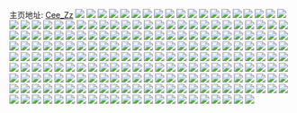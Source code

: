 主页地址: [Cee_Zz](https://weibo.com/u/5101583376) 
![](https://wx4.sinaimg.cn/mw2000/005zfISQly1fzfnp4he0wj30u013ydqt.jpg) 
![](https://wx4.sinaimg.cn/mw2000/005zfISQly1fzf84ntrbvj30u00u0n4n.jpg) 
![](https://wx4.sinaimg.cn/mw2000/005zfISQly1fzc23ydq8tj31400u0jzv.jpg) 
![](https://wx4.sinaimg.cn/mw2000/005zfISQly1fzc23xvg1jj30u0140jxh.jpg) 
![](https://wx4.sinaimg.cn/mw2000/005zfISQly1fyvhzx3wlij30ku0ku0v6.jpg) 
![](https://wx4.sinaimg.cn/mw2000/005zfISQly1fyvhzy6vkhj30ku0kutah.jpg) 
![](https://wx4.sinaimg.cn/mw2000/005zfISQly1fyvhzzqi0cj30ku0kudm4.jpg) 
![](https://wx4.sinaimg.cn/mw2000/005zfISQly1fyvi02ill9j30ku0kujwg.jpg) 
![](https://wx4.sinaimg.cn/mw2000/005zfISQly1fyvi0b088dj30rs0kuq7n.jpg) 
![](https://wx4.sinaimg.cn/mw2000/005zfISQly1fyvi08wt76j30ku0ku102.jpg) 
![](https://wx4.sinaimg.cn/mw2000/005zfISQly1fyvi7ds6d5j30qo0qoq8l.jpg) 
![](https://wx4.sinaimg.cn/mw2000/005zfISQly1fyvi06pv4kj30ku0kuaes.jpg) 
![](https://wx4.sinaimg.cn/mw2000/005zfISQly1fyvi7bqyylj30zk0qoqcf.jpg) 
![](https://wx4.sinaimg.cn/mw2000/005zfISQly1fx55utat1ej30qo0qownl.jpg) 
![](https://wx4.sinaimg.cn/mw2000/005zfISQly1fwwb4ly1l5j31hf1z47wj.jpg) 
![](https://wx4.sinaimg.cn/mw2000/005zfISQly1fwwb4kxlulj32882881kx.jpg) 
![](https://wx4.sinaimg.cn/mw2000/005zfISQly1fwo110miwfj30qo0rpahg.jpg) 
![](https://wx4.sinaimg.cn/mw2000/005zfISQly1fwmwifwpqrj30qo0qo7do.jpg) 
![](https://wx4.sinaimg.cn/mw2000/005zfISQly1fwmwifjd9lj30qo0qtgwu.jpg) 
![](https://wx4.sinaimg.cn/mw2000/005zfISQly1fwh2trnwbkj32c02c0e81.jpg) 
![](https://wx4.sinaimg.cn/mw2000/005zfISQly1fwh2tqh1ltj30qo0zkaia.jpg) 
![](https://wx4.sinaimg.cn/mw2000/005zfISQly1fwh2tsfttrj32a22a2e81.jpg) 
![](https://wx4.sinaimg.cn/mw2000/005zfISQly1fwh2vhxtl7j31400qon7w.jpg) 
![](https://wx4.sinaimg.cn/mw2000/005zfISQly1fwh2tp59ahj31ud2io7wh.jpg) 
![](https://wx4.sinaimg.cn/mw2000/005zfISQly1fwh2viqma1j32c02c0dvk.jpg) 
![](https://wx4.sinaimg.cn/mw2000/005zfISQly1fwh2tpuf1uj31va1vtkg3.jpg) 
![](https://wx4.sinaimg.cn/mw2000/005zfISQly1fwh2tq7pdij30qo0qon3h.jpg) 
![](https://wx4.sinaimg.cn/mw2000/005zfISQly1fwh2vgvxbbj32c02ete89.jpg) 
![](https://wx4.sinaimg.cn/mw2000/005zfISQly1fwfwve4mhoj30qo0zkdme.jpg) 
![](https://wx4.sinaimg.cn/mw2000/005zfISQly1fwfwvg37bij30qo0qo790.jpg) 
![](https://wx4.sinaimg.cn/mw2000/005zfISQly1fwfwnlkvdej30qo0zk0xa.jpg) 
![](https://wx4.sinaimg.cn/mw2000/005zfISQly1fwfwnko4f4j30qo0qowju.jpg) 
![](https://wx4.sinaimg.cn/mw2000/005zfISQly1fwfwowcmcpj30qo0zk1ac.jpg) 
![](https://wx4.sinaimg.cn/mw2000/005zfISQly1fwfwvj5frej30qo0zk47i.jpg) 
![](https://wx4.sinaimg.cn/mw2000/005zfISQly1fwfwvcj26pj30qo1bfk5q.jpg) 
![](https://wx4.sinaimg.cn/mw2000/005zfISQly1fwfwv8q0mhj30qo0zkn2u.jpg) 
![](https://wx4.sinaimg.cn/mw2000/005zfISQly1fwfwwxq1rpj30qo0qogqp.jpg) 
![](https://wx4.sinaimg.cn/mw2000/005zfISQly1fw97dnfw2ej30yi1pcnpd.jpg) 
![](https://wx4.sinaimg.cn/mw2000/005zfISQly1fw97dbcujdj30j10j17ab.jpg) 
![](https://wx4.sinaimg.cn/mw2000/005zfISQly1fw11qiwwjhj30qo0zjafv.jpg) 
![](https://wx4.sinaimg.cn/mw2000/005zfISQgy1fvzwslaj88j30qo10ck4p.jpg) 
![](https://wx4.sinaimg.cn/mw2000/005zfISQgy1fvzws5emiuj30qo0qok6c.jpg) 
![](https://wx4.sinaimg.cn/mw2000/005zfISQgy1fvzwt6co24j30qo0zkqg3.jpg) 
![](https://wx4.sinaimg.cn/mw2000/005zfISQgy1fvzwqyzv87j30qo0qo46i.jpg) 
![](https://wx4.sinaimg.cn/mw2000/005zfISQgy1fvzwrle3pxj30rh0qngtv.jpg) 
![](https://wx4.sinaimg.cn/mw2000/005zfISQgy1fvzwqht2oaj30qo0qo4aj.jpg) 
![](https://wx4.sinaimg.cn/mw2000/005zfISQgy1fvzwuhlu4ij30qo0qothd.jpg) 
![](https://wx4.sinaimg.cn/mw2000/005zfISQgy1fvzwuaus1tj30qn140qjk.jpg) 
![](https://wx4.sinaimg.cn/mw2000/005zfISQgy1fvzwqnr141j30qo0qodor.jpg) 
![](https://wx4.sinaimg.cn/mw2000/005zfISQly1fvjvi0atx8j30hs0hsq4p.jpg) 
![](https://wx4.sinaimg.cn/mw2000/005zfISQly1fvj7vn2bt8j30qo0zkq9c.jpg) 
![](https://wx4.sinaimg.cn/mw2000/005zfISQly1fuppy900lij30qo0qowjx.jpg) 
![](https://wx4.sinaimg.cn/mw2000/005zfISQly1fuk1n09dnuj30qo1bfae7.jpg) 
![](https://wx4.sinaimg.cn/mw2000/005zfISQly1fuk1lpua4ej30qo1bfwks.jpg) 
![](https://wx4.sinaimg.cn/mw2000/005zfISQly1fui8o4nasjj30qo0zk0xz.jpg) 
![](https://wx4.sinaimg.cn/mw2000/005zfISQly1fufbzg9g9gj32c02c0hdu.jpg) 
![](https://wx4.sinaimg.cn/mw2000/005zfISQly1fufbze0cx3j31sg2dsav1.jpg) 
![](https://wx4.sinaimg.cn/mw2000/005zfISQly1fufbzfc9fzj32c02c0npd.jpg) 
![](https://wx4.sinaimg.cn/mw2000/005zfISQly1fufbzcwo6rj31sg2dshdv.jpg) 
![](https://wx4.sinaimg.cn/mw2000/005zfISQly1fue3ixf8tej30qo0zkqb7.jpg) 
![](https://wx4.sinaimg.cn/mw2000/005zfISQly1fue3j68t1lj30qo0zk7gg.jpg) 
![](https://wx4.sinaimg.cn/mw2000/005zfISQly1fue3j574a3j317a0qnqdu.jpg) 
![](https://wx4.sinaimg.cn/mw2000/005zfISQly1fue3j43j1rj30qo0qo10o.jpg) 
![](https://wx4.sinaimg.cn/mw2000/005zfISQly1fue3j76vm3j30qo0zkti1.jpg) 
![](https://wx4.sinaimg.cn/mw2000/005zfISQly1fue3iyz0t3j30qo0zk7ci.jpg) 
![](https://wx4.sinaimg.cn/mw2000/005zfISQly1fue3j2bieyj30qo0zkanp.jpg) 
![](https://wx4.sinaimg.cn/mw2000/005zfISQly1fue3j14wyzj30qo0zktdy.jpg) 
![](https://wx4.sinaimg.cn/mw2000/005zfISQly1fue3j37v6tj30zk0qowsd.jpg) 
![](https://wx4.sinaimg.cn/mw2000/005zfISQly1fucp5a5zosj30rc0qodp5.jpg) 
![](https://wx4.sinaimg.cn/mw2000/005zfISQly1fu5yuwkiiqj30yi1pcu0x.jpg) 
![](https://wx4.sinaimg.cn/mw2000/005zfISQly1fu2qx8r15dj30zk0qoqa4.jpg) 
![](https://wx4.sinaimg.cn/mw2000/005zfISQly1ftukhpfprzj30io0j9q5w.jpg) 
![](https://wx4.sinaimg.cn/mw2000/005zfISQly1ftrpka1ikej33402c04n6.jpg) 
![](https://wx4.sinaimg.cn/mw2000/005zfISQly1ftmgj34a90j30zk0qo43d.jpg) 
![](https://wx4.sinaimg.cn/mw2000/005zfISQly1ftjj7ni1n0j30qo1bfn50.jpg) 
![](https://wx4.sinaimg.cn/mw2000/005zfISQly1fthk2sp2j5j31w02io1kx.jpg) 
![](https://wx4.sinaimg.cn/mw2000/005zfISQly1fthk2w0yptj32c02c0b29.jpg) 
![](https://wx4.sinaimg.cn/mw2000/005zfISQly1fthk2ugcfij31w02io1l3.jpg) 
![](https://wx4.sinaimg.cn/mw2000/005zfISQly1fthk2v6jpfj30u00u0afv.jpg) 
![](https://wx4.sinaimg.cn/mw2000/005zfISQly1ft3rsmz8g2j30ss0rg43j.jpg) 
![](https://wx4.sinaimg.cn/mw2000/005zfISQly1ft3rsm336uj32c0340e83.jpg) 
![](https://wx4.sinaimg.cn/mw2000/005zfISQly1fsvpvwichrj32io1vib2c.jpg) 
![](https://wx4.sinaimg.cn/mw2000/005zfISQly1fsmq69n1x9j30zk0qowno.jpg) 
![](https://wx4.sinaimg.cn/mw2000/005zfISQly1fsmq6nn5lsj30zk0qoagj.jpg) 
![](https://wx4.sinaimg.cn/mw2000/005zfISQly1fsmq6wh154j30zk0qo11b.jpg) 
![](https://wx4.sinaimg.cn/mw2000/005zfISQly1fsmq6a9mthj30zk0qo10m.jpg) 
![](https://wx4.sinaimg.cn/mw2000/005zfISQly1fsmq8otxlgj30zk0qon3c.jpg) 
![](https://wx4.sinaimg.cn/mw2000/005zfISQly1fsmq8pbnyqj30zk0qon3a.jpg) 
![](https://wx4.sinaimg.cn/mw2000/005zfISQly1fshqja40p5j30zk0zkwqo.jpg) 
![](https://wx4.sinaimg.cn/mw2000/005zfISQly1fshqkjmi8zj33402c0qv5.jpg) 
![](https://wx4.sinaimg.cn/mw2000/005zfISQly1fshqjc572fj331z2c04qq.jpg) 
![](https://wx4.sinaimg.cn/mw2000/005zfISQly1fshqj9b8lyj30qo0zkk3p.jpg) 
![](https://wx4.sinaimg.cn/mw2000/005zfISQly1fshqjeyvl6j34sl230x6t.jpg) 
![](https://wx4.sinaimg.cn/mw2000/005zfISQly1fshqkgzii2j32c0340b2a.jpg) 
![](https://wx4.sinaimg.cn/mw2000/005zfISQly1fshqjgq8uaj33402c01kz.jpg) 
![](https://wx4.sinaimg.cn/mw2000/005zfISQly1fshqj8uqtpj30qo0zkwl0.jpg) 
![](https://wx4.sinaimg.cn/mw2000/005zfISQly1fshqlvy1zzj30xe0p04fq.jpg) 
![](https://wx4.sinaimg.cn/mw2000/005zfISQgy1fsfmj06uqyj31mh1mh4i0.jpg) 
![](https://wx4.sinaimg.cn/mw2000/005zfISQgy1fsfmj2x87mj32c02c1u0x.jpg) 
![](https://wx4.sinaimg.cn/mw2000/005zfISQgy1fsfmjam0bjj32c02c0hdt.jpg) 
![](https://wx4.sinaimg.cn/mw2000/005zfISQgy1fsfmjji13hj320s227kjl.jpg) 
![](https://wx4.sinaimg.cn/mw2000/005zfISQgy1fsfmjgvf4fj33402c04qq.jpg) 
![](https://wx4.sinaimg.cn/mw2000/005zfISQgy1fsfmiybu3gj322525ee81.jpg) 
![](https://wx4.sinaimg.cn/mw2000/005zfISQgy1fsfmj7hkdxj32ao2zckjn.jpg) 
![](https://wx4.sinaimg.cn/mw2000/005zfISQgy1fsfmjdck3gj32c0340e82.jpg) 
![](https://wx4.sinaimg.cn/mw2000/005zfISQgy1fsfmjo6ac6j32c02zwkjm.jpg) 
![](https://wx4.sinaimg.cn/mw2000/005zfISQly1fs30idafljj30qo0zkn3q.jpg) 
![](https://wx4.sinaimg.cn/mw2000/005zfISQly1fs30idtbuhj30qo0zk78w.jpg) 
![](https://wx4.sinaimg.cn/mw2000/005zfISQly1fs30iezqtvj30qo0zkafx.jpg) 
![](https://wx4.sinaimg.cn/mw2000/005zfISQly1fs30ie7a1uj30qo0zkwk4.jpg) 
![](https://wx4.sinaimg.cn/mw2000/005zfISQly1fs0q0l4g38j30qp0qp7ba.jpg) 
![](https://wx4.sinaimg.cn/mw2000/005zfISQly1fs0q0lqps1j30zk0qo7f2.jpg) 
![](https://wx4.sinaimg.cn/mw2000/005zfISQly1frzje3m1i4j30qo0zkdlb.jpg) 
![](https://wx4.sinaimg.cn/mw2000/005zfISQly1frzje77oc2j30qo0zkwj4.jpg) 
![](https://wx4.sinaimg.cn/mw2000/005zfISQly1frzje448rsj30zk0qotf4.jpg) 
![](https://wx4.sinaimg.cn/mw2000/005zfISQly1frzje4kh56j30zk0qownk.jpg) 
![](https://wx4.sinaimg.cn/mw2000/005zfISQly1frzje4zyxgj30qo0zkjz4.jpg) 
![](https://wx4.sinaimg.cn/mw2000/005zfISQly1frzje65azgj30zk0qodpo.jpg) 
![](https://wx4.sinaimg.cn/mw2000/005zfISQly1frzje7km1mj30qo0zkafi.jpg) 
![](https://wx4.sinaimg.cn/mw2000/005zfISQly1frzje5m0fyj30qo0zk0y8.jpg) 
![](https://wx4.sinaimg.cn/mw2000/005zfISQly1frzje6q683j30qo0zkwm5.jpg) 
![](https://wx4.sinaimg.cn/mw2000/005zfISQly1frw2q9hr64j30qo0zkqex.jpg) 
![](https://wx4.sinaimg.cn/mw2000/005zfISQly1frw2okki40j30qo0zkthq.jpg) 
![](https://wx4.sinaimg.cn/mw2000/005zfISQly1frr7a7qyrhj30qp0wdwlm.jpg) 
![](https://wx4.sinaimg.cn/mw2000/005zfISQly1frr7a8afebj30qo0zkthk.jpg) 
![](https://wx4.sinaimg.cn/mw2000/005zfISQly1frr7a9l4gaj30qo0zk11l.jpg) 
![](https://wx4.sinaimg.cn/mw2000/005zfISQly1frr7aa1uzyj30qo0zkted.jpg) 
![](https://wx4.sinaimg.cn/mw2000/005zfISQly1frr7a8x4wjj30zk0qo7dn.jpg) 
![](https://wx4.sinaimg.cn/mw2000/005zfISQly1frr7dvgrz8j30qo0zi0ze.jpg) 
![](https://wx4.sinaimg.cn/mw2000/005zfISQly1frr7duxqfyj30zk0qogys.jpg) 
![](https://wx4.sinaimg.cn/mw2000/005zfISQly1frr7dvwwcbj30qo0zk433.jpg) 
![](https://wx4.sinaimg.cn/mw2000/005zfISQly1frr7dwp2v1j30qo0zk12q.jpg) 
![](https://wx4.sinaimg.cn/mw2000/005zfISQly1frkiyu04gtj30zk0qotdo.jpg) 
![](https://wx4.sinaimg.cn/mw2000/005zfISQly1fri7q4eiz7j30jg0aymy6.jpg) 
![](https://wx4.sinaimg.cn/mw2000/005zfISQly1frcfrgs600j30qo0qon3p.jpg) 
![](https://wx4.sinaimg.cn/mw2000/005zfISQly1fr0uryro5ij30zk0qodkl.jpg) 
![](https://wx4.sinaimg.cn/mw2000/005zfISQly1fr0us0sur5j30qo0zkwi7.jpg) 
![](https://wx4.sinaimg.cn/mw2000/005zfISQly1fr0urzrv83j30zk0qodn6.jpg) 
![](https://wx4.sinaimg.cn/mw2000/005zfISQly1fr0us1at41j30qo0zkgt4.jpg) 
![](https://wx4.sinaimg.cn/mw2000/005zfISQly1fr0us0ceutj30qo0zkqa2.jpg) 
![](https://wx4.sinaimg.cn/mw2000/005zfISQly1fr0us1ur3oj30qo0zkajx.jpg) 
![](https://wx4.sinaimg.cn/mw2000/005zfISQly1fr0us2hsxdj30qo0zkqbh.jpg) 
![](https://wx4.sinaimg.cn/mw2000/005zfISQly1fr0us2zes2j30qo0zkaeo.jpg) 
![](https://wx4.sinaimg.cn/mw2000/005zfISQly1fr0us3nu5fj30zk0qoqav.jpg) 
![](https://wx4.sinaimg.cn/mw2000/005zfISQly1fr04ruqwymj30qo0zkdzy.jpg) 
![](https://wx4.sinaimg.cn/mw2000/005zfISQly1fr04rs0rtmj30r90qonbu.jpg) 
![](https://wx4.sinaimg.cn/mw2000/005zfISQly1fr04rt18e4j30qo10dav8.jpg) 
![](https://wx4.sinaimg.cn/mw2000/005zfISQly1fr04rvid4vj30qo0zknct.jpg) 
![](https://wx4.sinaimg.cn/mw2000/005zfISQly1fr04rr86qlj30qo0qonbq.jpg) 
![](https://wx4.sinaimg.cn/mw2000/005zfISQly1fr04rxxsygj30qo0zlduf.jpg) 
![](https://wx4.sinaimg.cn/mw2000/005zfISQly1fr04rw7irgj30qo0rbqhk.jpg) 
![](https://wx4.sinaimg.cn/mw2000/005zfISQly1fr04rx3kiaj30qo0zc1cs.jpg) 
![](https://wx4.sinaimg.cn/mw2000/005zfISQly1fr04rtyfenj30qo10bqjb.jpg) 
![](https://wx4.sinaimg.cn/mw2000/005zfISQgy1fqyzbqdmvaj30qo0qojw9.jpg) 
![](https://wx4.sinaimg.cn/mw2000/005zfISQgy1fqyzbsn1udj30qo1bfter.jpg) 
![](https://wx4.sinaimg.cn/mw2000/005zfISQgy1fqyzbo62r2j30qo1bfaf0.jpg) 
![](https://wx4.sinaimg.cn/mw2000/005zfISQgy1fqyywh2v0uj30zk0qothf.jpg) 
![](https://wx4.sinaimg.cn/mw2000/005zfISQgy1fqyywcwxt1j31ji0qnqof.jpg) 
![](https://wx4.sinaimg.cn/mw2000/005zfISQgy1fqyyxedjdtj30zk0qogtz.jpg) 
![](https://wx4.sinaimg.cn/mw2000/005zfISQgy1fqyyx5w7b8j30zw0qona9.jpg) 
![](https://wx4.sinaimg.cn/mw2000/005zfISQgy1fqyywj9rakj30qo0qogs5.jpg) 
![](https://wx4.sinaimg.cn/mw2000/005zfISQgy1fqyywp5va4j30wo0qpqfm.jpg) 
![](https://wx4.sinaimg.cn/mw2000/005zfISQgy1fqyyx0bx9kj30zk0qo115.jpg) 
![](https://wx4.sinaimg.cn/mw2000/005zfISQgy1fqyywwum9qj31kk0qokay.jpg) 
![](https://wx4.sinaimg.cn/mw2000/005zfISQgy1fqyyxafaemj314z0qotkf.jpg) 
![](https://wx4.sinaimg.cn/mw2000/005zfISQgy1fquy97uelqj324s20ye81.jpg) 
![](https://wx4.sinaimg.cn/mw2000/005zfISQgy1fquy8vfwksj32c0340b29.jpg) 
![](https://wx4.sinaimg.cn/mw2000/005zfISQgy1fquy9znuu0j32ax35gb2a.jpg) 
![](https://wx4.sinaimg.cn/mw2000/005zfISQgy1fquy956wfyj32c0340kjn.jpg) 
![](https://wx4.sinaimg.cn/mw2000/005zfISQgy1fquy8ydtz1j32c02c0e81.jpg) 
![](https://wx4.sinaimg.cn/mw2000/005zfISQgy1fquy9uv4n1j32ad2lu7wh.jpg) 
![](https://wx4.sinaimg.cn/mw2000/005zfISQgy1fquy919gtsj31w02ionpd.jpg) 
![](https://wx4.sinaimg.cn/mw2000/005zfISQgy1fquy9ao6bmj31ta2ioqv5.jpg) 
![](https://wx4.sinaimg.cn/mw2000/005zfISQgy1fquya5a4moj32c031oqv6.jpg) 
![](https://wx4.sinaimg.cn/mw2000/005zfISQgy1fqsrvl7m95j30qo0zkwn1.jpg) 
![](https://wx4.sinaimg.cn/mw2000/005zfISQgy1fqsrvojn28j30qo0zkdlp.jpg) 
![](https://wx4.sinaimg.cn/mw2000/005zfISQly1fqj1iyx00vj30ty0u0n1f.jpg) 
![](https://wx4.sinaimg.cn/mw2000/005zfISQly1fqj1iz3jb5j31400u0wjj.jpg) 
![](https://wx4.sinaimg.cn/mw2000/005zfISQly1fqj1izbxknj30ty0u0n17.jpg) 
![](https://wx4.sinaimg.cn/mw2000/005zfISQly1fqj1izsjm1j30ty0u0dkj.jpg) 
![](https://wx4.sinaimg.cn/mw2000/005zfISQly1fqj1j03qjkj30ty0wo44q.jpg) 
![](https://wx4.sinaimg.cn/mw2000/005zfISQly1fqj1j1jycnj30ty15ctj9.jpg) 
![](https://wx4.sinaimg.cn/mw2000/005zfISQly1fqj1iy8prjj30u0140qb5.jpg) 
![](https://wx4.sinaimg.cn/mw2000/005zfISQly1fqj1j3g3xlj30ty152wo2.jpg) 
![](https://wx4.sinaimg.cn/mw2000/005zfISQly1fqj1j4e452j30u00u0jvz.jpg) 
![](https://wx4.sinaimg.cn/mw2000/005zfISQly1fqj1h3xo2uj31400u0qfb.jpg) 
![](https://wx4.sinaimg.cn/mw2000/005zfISQly1fqj1h5ati3j31400u04bt.jpg) 
![](https://wx4.sinaimg.cn/mw2000/005zfISQly1fqj1h68looj31400u0wry.jpg) 
![](https://wx4.sinaimg.cn/mw2000/005zfISQly1fqj1h6vya2j30u0140qh8.jpg) 
![](https://wx4.sinaimg.cn/mw2000/005zfISQly1fqj1h7hyg9j30u0144wn0.jpg) 
![](https://wx4.sinaimg.cn/mw2000/005zfISQly1fqj1h8cfk9j313e0u07f1.jpg) 
![](https://wx4.sinaimg.cn/mw2000/005zfISQly1fqj1h91dndj31400u0gw0.jpg) 
![](https://wx4.sinaimg.cn/mw2000/005zfISQly1fqj1h31ianj30u0140jyh.jpg) 
![](https://wx4.sinaimg.cn/mw2000/005zfISQly1fqj1hanyryj30u014ek1z.jpg) 
![](https://wx4.sinaimg.cn/mw2000/005zfISQly1fqh4hzq7ojj30qo0zkq92.jpg) 
![](https://wx4.sinaimg.cn/mw2000/005zfISQly1fqh4i2gehpj30qo0zkjxj.jpg) 
![](https://wx4.sinaimg.cn/mw2000/005zfISQly1fqh4i0orqqj30qo0zk463.jpg) 
![](https://wx4.sinaimg.cn/mw2000/005zfISQly1fqh4i18uc5j30qo0zkwlg.jpg) 
![](https://wx4.sinaimg.cn/mw2000/005zfISQly1fqh4i04bmij30qo0zkagc.jpg) 
![](https://wx4.sinaimg.cn/mw2000/005zfISQly1fqh4i20lhxj30qo0zkgrs.jpg) 
![](https://wx4.sinaimg.cn/mw2000/005zfISQly1fqdpu6uy1hj30qo0zkq7w.jpg) 
![](https://wx4.sinaimg.cn/mw2000/005zfISQly1fqdpu9ehghj30qo0zkgqk.jpg) 
![](https://wx4.sinaimg.cn/mw2000/005zfISQly1fqdpu8ndg8j30qo0zkq7d.jpg) 
![](https://wx4.sinaimg.cn/mw2000/005zfISQly1fqdpu9ybeaj30qo0zk42j.jpg) 
![](https://wx4.sinaimg.cn/mw2000/005zfISQly1fqdpu66t42j30qo0zkdjv.jpg) 
![](https://wx4.sinaimg.cn/mw2000/005zfISQly1fqdpuagay7j30qo0zkgpr.jpg) 
![](https://wx4.sinaimg.cn/mw2000/005zfISQly1fqdpu7b1fyj30qo0zkwiu.jpg) 
![](https://wx4.sinaimg.cn/mw2000/005zfISQly1fprqciiwooj30qo0zkgq4.jpg) 
![](https://wx4.sinaimg.cn/mw2000/005zfISQly1fprqcgfhg5j30qo0zkn1i.jpg) 
![](https://wx4.sinaimg.cn/mw2000/005zfISQly1fprqcgzvefj30qo0zkaep.jpg) 
![](https://wx4.sinaimg.cn/mw2000/005zfISQly1fprqci2ixzj30qo0zk797.jpg) 
![](https://wx4.sinaimg.cn/mw2000/005zfISQly1fprqcj0r38j30qo0zkte5.jpg) 
![](https://wx4.sinaimg.cn/mw2000/005zfISQly1fprqchp7cuj30qo0zk78s.jpg) 
![](https://wx4.sinaimg.cn/mw2000/005zfISQly1fprqcjh5kvj30qo0zkgq5.jpg) 
![](https://wx4.sinaimg.cn/mw2000/005zfISQly1fprqcjwhu8j30qo0zk43e.jpg) 
![](https://wx4.sinaimg.cn/mw2000/005zfISQly1fprqcg1m03j30qo0qo0zi.jpg) 
